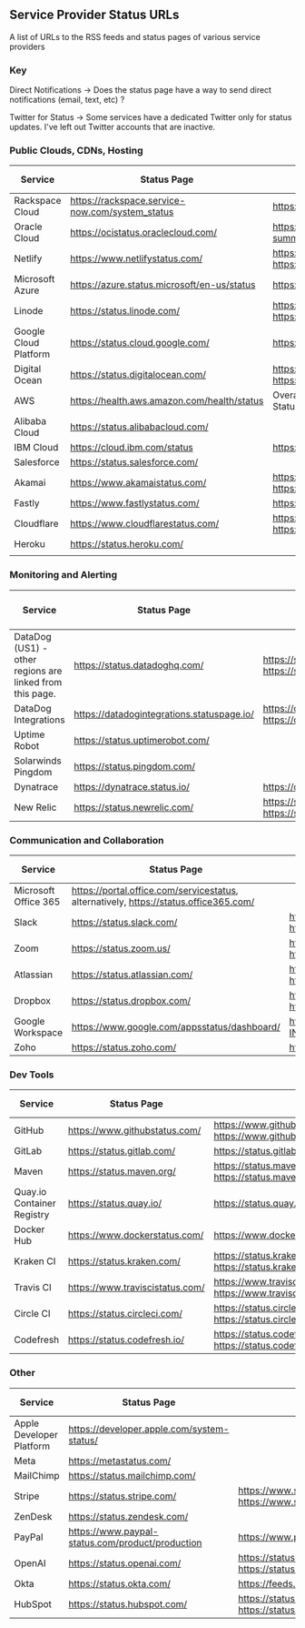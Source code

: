 ## Service Provider Status URLs
A list of URLs to the RSS feeds and status pages of various service providers

### Key
Direct Notifications -> Does the status page have a way to send direct notifications (email, text, etc) ?

Twitter for Status -> Some services have a dedicated Twitter only for status updates. I've left out Twitter accounts that are inactive.

### Public Clouds, CDNs, Hosting
| Service               | Status Page                                     | RSS Feed                                                                                    | Direct Notifications | Twitter for Status               |
|-----------------------|-------------------------------------------------|---------------------------------------------------------------------------------------------|----------------------|----------------------------------|
| Rackspace Cloud       | https://rackspace.service-now.com/system_status | https://rss.status.rackspace.com/snow/statusfeed                                            |
| Oracle Cloud          | https://ocistatus.oraclecloud.com/              | https://ocistatus.oraclecloud.com/api/v2/incident-summary.rss                               |
| Netlify               | https://www.netlifystatus.com/                  | https://www.netlifystatus.com/history.atom, https://www.netlifystatus.com/history.rss       | Yes                  |
| Microsoft Azure       | https://azure.status.microsoft/en-us/status     | https://azure.status.microsoft/en-us/status/feed/                                           | Yes                  |
| Linode                | https://status.linode.com/                      | https://status.linode.com/history.atom, https://status.linode.com/history.rss               | Yes                  |
| Google Cloud Platform | https://status.cloud.google.com/                | https://status.cloud.google.com/en/feed.atom                                                |                      |
| Digital Ocean         | https://status.digitalocean.com/                | https://status.digitalocean.com/history.atom, https://status.digitalocean.com/history.rss   | Yes                  | https://twitter.com/dostatus     |
| AWS                   | https://health.aws.amazon.com/health/status     | Overall - http://status.aws.amazon.com/rss/all.rss, Status page has individual feeds too.   |                      |                                  |
| Alibaba Cloud         | https://status.alibabacloud.com/                |                                                                                             |                      |                                  |
| IBM Cloud             | https://cloud.ibm.com/status                    | https://cloud.ibm.com/status/api/notifications/feed.rss                                     |                      |
| Salesforce            | https://status.salesforce.com/                  |                                                                                             |                      |                                  |
| Akamai                | https://www.akamaistatus.com/                   | https://www.akamaistatus.com/history.atom, https://www.akamaistatus.com/history.rss         | Yes                  |                                  |
| Fastly                | https://www.fastlystatus.com/                   | https://www.fastlystatus.com/rss/                                                           | Yes                  |                                  |
| Cloudflare            | https://www.cloudflarestatus.com/               | https://www.cloudflarestatus.com/history.atom, https://www.cloudflarestatus.com/history.rss |                      |                                  |
| Heroku                | https://status.heroku.com/                      |                                                                                             | Yes                  | https://twitter.com/herokustatus |
|                       |                                                 |                                                                                             |                      |                                  |

### Monitoring and Alerting
| Service                                                  | Status Page                                | RSS Feed                                                                                                      | Direct Notifications | Twitter for Status |
|----------------------------------------------------------|--------------------------------------------|---------------------------------------------------------------------------------------------------------------|----------------------|--------------------|
| DataDog (US1) - other regions are linked from this page. | https://status.datadoghq.com/              | https://status.datadoghq.com/history.atom, https://status.datadoghq.com/history.rss                           | Yes                  |                    |
| DataDog Integrations                                     | https://datadogintegrations.statuspage.io/ | https://datadogintegrations.statuspage.io/history.atom, https://datadogintegrations.statuspage.io/history.rss | Yes                  |                    |
| Uptime Robot                                             | https://status.uptimerobot.com/            |                                                                                                               | Yes                  |                    |
| Solarwinds Pingdom                                       | https://status.pingdom.com/                |                                                                                                               | Yes                  |                    |
| Dynatrace                                                | https://dynatrace.status.io/               | https://dynatrace.status.io/pages/546d8cb6af8407b6730000cb/rss                                                | Yes                  |                    |
| New Relic                                                | https://status.newrelic.com/               | https://status.newrelic.com/history.atom, https://status.newrelic.com/history.rss                             | Yes                  |                    |



### Communication and Collaboration
| Service              | Status Page                                                                           | RSS Feed                                                                            | Direct Notifications | Twitter for Status                |
|----------------------|---------------------------------------------------------------------------------------|-------------------------------------------------------------------------------------|----------------------|-----------------------------------|
| Microsoft Office 365 | https://portal.office.com/servicestatus, alternatively, https://status.office365.com/ |                                                                                     |                      | https://twitter.com/MSFT365Status |
| Slack                | https://status.slack.com/                                                             | https://status.slack.com/feed/atom, https://status.slack.com/feed/rss               |                      |                                   |
| Zoom                 | https://status.zoom.us/                                                               | https://status.zoom.us/history.atom, https://status.zoom.us/history.rss             | Yes                  |                                   |
| Atlassian            | https://status.atlassian.com/                                                         | https://status.atlassian.com/history.atom, https://status.atlassian.com/history.rss |                      |                                   |
| Dropbox              | https://status.dropbox.com/                                                           | https://status.dropbox.com/history.atom, https://status.dropbox.com/history.rss     | Yes                  |                                   |
| Google Workspace     | https://www.google.com/appsstatus/dashboard/                                          | https://www.google.com/appsstatus/dashboard/en-IN/feed.atom                         |                      |                                   |
| Zoho                 | https://status.zoho.com/                                                              | https://status.zoho.com/rss                                                         | Yes                  |                                   |

### Dev Tools
| Service                    | Status Page                     | RSS Feed                                                                                | Direct Notifications | Twitter for Status                 |
|----------------------------|---------------------------------|-----------------------------------------------------------------------------------------|----------------------|------------------------------------|
| GitHub                     | https://www.githubstatus.com/   | https://www.githubstatus.com/history.atom, https://www.githubstatus.com/history.rss     |                      | https://twitter.com/githubstatus   |
| GitLab                     | https://status.gitlab.com/      | https://status.gitlab.com/pages/5b36dc6502d06804c08349f7/rss                            | Yes                  | https://twitter.com/gitlabstatus   |
| Maven                      | https://status.maven.org/       | https://status.maven.org/history.atom, https://status.maven.org/history.rss             | Yes                  | https://twitter.com/sonatype_ops   |
| Quay.io Container Registry | https://status.quay.io/         | https://status.quay.io/history.atom, https://status.quay.io/history.rss                 | Yes                  |                                    |
| Docker Hub                 | https://www.dockerstatus.com/   | https://www.dockerstatus.com/pages/533c6539221ae15e3f000031/rss                         | Yes                  |                                    |
| Kraken CI                  | https://status.kraken.com/      | https://status.kraken.com/history.atom, https://status.kraken.com/history.rss           | Yes                  |                                    |
| Travis CI                  | https://www.traviscistatus.com/ | https://www.traviscistatus.com/history.atom, https://www.traviscistatus.com/history.rss | Yes                  | https://twitter.com/traviscistatus |
| Circle CI                  | https://status.circleci.com/    | https://status.circleci.com/history.atom, https://status.circleci.com/history.rss       | Yes                  | https://twitter.com/CircleCIstatus |
| Codefresh                  | https://status.codefresh.io/    | https://status.codefresh.io/history.atom, https://status.codefresh.io/history.rss       | Yes                  |                                    |


### Other
| Service                  | Status Page                                      | RSS Feed                                                                            | Direct Notifications | Twitter for Status                  |
|--------------------------|--------------------------------------------------|-------------------------------------------------------------------------------------|----------------------|-------------------------------------|
| Apple Developer Platform | https://developer.apple.com/system-status/       |                                                                                     |                      |                                     |
| Meta                     | https://metastatus.com/                          |                                                                                     |                      |                                     |
| MailChimp                | https://status.mailchimp.com/                    |                                                                                     | Yes                  | https://twitter.com/MailchimpStatus |
| Stripe                   | https://status.stripe.com/                       | https://www.stripestatus.com/history.atom, https://www.stripestatus.com/history.rss | Yes                  | https://twitter.com/stripestatus    |
| ZenDesk                  | https://status.zendesk.com/                      |                                                                                     | Yes                  |                                     |
| PayPal                   | https://www.paypal-status.com/product/production | https://www.paypal-status.com/feed/rss                                              | Yes                  |                                     |
| OpenAI                   | https://status.openai.com/                       | https://status.openai.com/history.atom, https://status.openai.com/history.rss       | Yes                  |                                     |
| Okta                     | https://status.okta.com/                         | https://feeds.feedburner.com/OktaTrustRSS                                           |                      |                                     |
| HubSpot                  | https://status.hubspot.com/                      | https://status.hubspot.com/history.atom, https://status.hubspot.com/history.rss     |                      |                                     |

